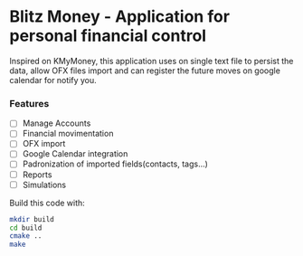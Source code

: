 # Blitz Money - Application for personal financial control

Inspired on KMyMoney, this application uses on single text file to persist the data, allow OFX files import and can register the future moves on google calendar for notify you.

### Features

- [ ] Manage Accounts
- [ ] Financial movimentation
- [ ] OFX import
- [ ] Google Calendar integration
- [ ] Padronization of imported fields(contacts, tags...)
- [ ] Reports
- [ ] Simulations

Build this code with:

```bash
mkdir build
cd build
cmake ..
make
```
